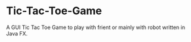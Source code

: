 # Tic-Tac-Toe-Game
A GUI Tic Tac Toe Game to play with frient or mainly with robot written in Java FX.
